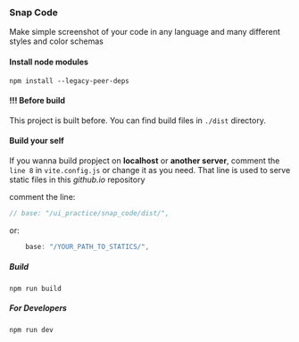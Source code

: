 ### Snap Code

Make simple screenshot of your code in any language and many different styles and color schemas

#### Install node modules

```shell
npm install --legacy-peer-deps
```

#### !!! Before build

This project is built before. You can find build files in `./dist` directory.

#### Build your self

If you wanna build propject on **localhost** or **another server**, comment the `line 8` in `vite.config.js` or change it as you need. That line is used to serve static files in this _github.io_ repository

comment the line:

```js
// base: "/ui_practice/snap_code/dist/",
```

or:

```js
    base: "/YOUR_PATH_TO_STATICS/",
```

##### Build

```shell
npm run build
```

##### For Developers

```shell
npm run dev
```
